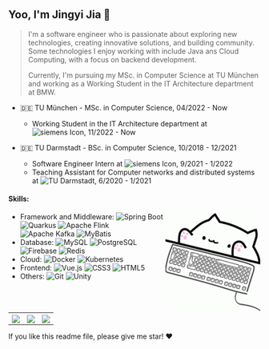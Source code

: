 ## Yoo, I'm Jingyi Jia 👋
> I'm a software engineer who is passionate about exploring new technologies, creating innovative solutions, and building community. Some technologies I enjoy working with include Java ans Cloud Computing, with a focus on backend development. 
> 
> Currently, I'm pursuing my MSc. in Computer Science at TU München and working as a Working Student in the IT Architecture department at BMW.

+ 🇩🇪 TU München - MSc. in Computer Science, 04/2022 - Now
	+ Working Student in the IT Architecture department at <img src="https://upload.wikimedia.org/wikipedia/commons/f/f4/BMW_logo_%28gray%29.svg" height="30" alt="siemens Icon" title="siemens  Icon">, 11/2022 - Now

+ 🇩🇪 TU Darmstadt - BSc. in Computer Science, 10/2018 - 12/2021
  + Software Engineer Intern at <img src="https://i.328888.xyz/2023/02/19/Xm4Nc.png" height="20" alt="siemens Icon" title="siemens  Icon">, 9/2021 - 1/2022
  + Teaching Assistant for Computer networks and distributed systems at <img src="https://upload.wikimedia.org/wikipedia/de/2/24/TU_Darmstadt_Logo.svg" height="30" alt="TU Darmstadt" title="siemens  Icon">, 6/2020 - 1/2021


#### Skills:
<img align="right" src="https://github.com/elaineJJY/Storage/blob/main/Picture/bongo-cat-typing2.gif" height="200" />

- Framework and Middleware: ![Spring Boot](https://img.shields.io/badge/Spring%20Boot-6DB33F?style=flat&logo=Spring-Boot&logoColor=white) ![Quarkus](https://img.shields.io/badge/Qaurkus-white?style=flat&logo=Quarkus&logoColor=4089E5) ![Apache Flink](https://img.shields.io/badge/Apache%20Flink-E6526F?style=flat&logo=Apache%20Flink&logoColor=white) ![Apache Kafka](https://img.shields.io/badge/Apache%20Kafka-000?style=flat&logo=apachekafka)  ![MyBatis](https://img.shields.io/badge/MyBatis-000?style=flat&logo=MyBatis&logoColor=white)
- Database: ![MySQL](https://img.shields.io/badge/MySQL-4479A1?style=flat&logo=mysql&logoColor=white) ![PostgreSQL](https://img.shields.io/badge/PostgreSQL-336791?style=flat&logo=postgresql&logoColor=white) ![Firebase](https://img.shields.io/badge/Google%20Firebase-%23039BE5.svg?style=flat&logo=firebase) ![Redis](https://img.shields.io/badge/Redis-DC382D?style=flat&logo=Redis&logoColor=white)
- Cloud:  ![Docker](https://img.shields.io/badge/Docker-%230db7ed.svg?style=flat&logo=docker&logoColor=white) ![Kubernetes](https://img.shields.io/badge/Kubernetes-%23326ce5.svg?style=flat&logo=kubernetes&logoColor=white) 
- Frontend: ![Vue.js](https://img.shields.io/badge/Vue%2Ejs-%2335495e.svg?style=flat&logo=vuedotjs&logoColor=%234FC08D) ![CSS3](https://img.shields.io/badge/CSS3-%231572B6.svg?style=flat&logo=css3&logoColor=white) ![HTML5](https://img.shields.io/badge/HTML5-%23E34F26.svg?style=flat&logo=html5&logoColor=white) 
- Others:  ![Git](https://img.shields.io/badge/Git-%23F05033.svg?style=flat&logo=git&logoColor=white) ![Unity](https://img.shields.io/badge/Unity-%23000000.svg?style=flat&logo=unity&logoColor=white)
<br/>



<table>
<tr>
  <td><img align="center" src="https://github-readme-stats.vercel.app/api?username=elaineJJY&count_private=false&show_icons=true&theme=noctis_minimus&hide=stars&include_all_commits=true&hide_rank=true" height="200" /></td> 
  <td><img align="center" src="https://github-readme-stats.vercel.app/api/top-langs/?username=elaineJJY&hide=c%23,Tex,ShaderLab,jupyter%20notebook,CMake,Batchfile,HLSL,Shell&exclude_repo=deep%2Dlearning&layout=compact&hide_progress=false&theme=noctis_minimus" height="200" /></td>
  <td><img align="center" src="https://github-profile-trophy.vercel.app/?username=elaineJJY&theme=flat&rank=-C&row=2&column=3" height="200" /></td>
</tr> 
</table>

If you like this readme file, please give me star! ❤️

